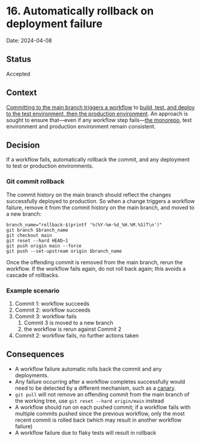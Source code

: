 # 16. Automatically rollback on deployment failure

Date: 2024-04-08

## Status

Accepted

## Context

[Committing to the main branch triggers a workflow][adr-0013]
to [build, test, and deploy to the test environment, then the production environment][adr-0015].
An approach is sought to ensure that—even if any workflow step fails—[the monorepo][adr-0014], test environment and production environment remain consistent.

## Decision

If a workflow fails, automatically rollback the commit, and any deployment to test or production environments.

### Git commit rollback

The commit history on the main branch should reflect the changes successfully deployed to production.
So when a change triggers a workflow failure, remove it from the commit history on the main branch,
and moved to a new branch:

```shell
branch_name="rollback-$(printf '%(%Y-%m-%d_%H.%M.%S)T\n')"
git branch $branch_name
git checkout main
git reset --hard HEAD~1
git push origin main --force
git push --set-upstream origin $branch_name
```

Once the offending commit is removed from the main branch, rerun the workflow.
If the workflow fails again, do not roll back again; this avoids a cascade of rollbacks.

### Example scenario

1. Commit 1: workflow succeeds
2. Commit 2: workflow succeeds
3. Commit 3: workflow fails 
   1. Commit 3 is moved to a new branch
   2. the workflow is rerun against Commit 2
4. Commit 2: workflow fails, no further actions taken

## Consequences

* A workflow failure automatic rolls back the commit and any deployments.
* Any failure occurring after a workflow completes successfully would need to be detected by a different mechanism, such as a [canary][cloudwatch-synthetic-monitoring].
* `git pull` will not remove an offending commit from the main branch of the working tree, use `git reset --hard origin/main` instead
* A workflow should run on each pushed commit; if a workflow fails with multiple commits pushed since the previous workflow, only the most recent commit is rolled back (which may result in another workflow failure)
* A workflow failure due to flaky tests will result in rollback

[adr-0013]: ./0013-adopt-trunk-based-development.md
[adr-0014]: ./0014-store-in-house-sources-in-a-monorepo.md
[adr-0015]: ./0015-continuously-deploy-to-test-then-production.md
[cloudwatch-synthetic-monitoring]: https://docs.aws.amazon.com/AmazonCloudWatch/latest/monitoring/CloudWatch_Synthetics_Canaries.html